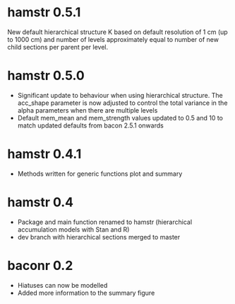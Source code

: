 # hamstr 0.5.1

New default hierarchical structure K based on default resolution of 1 cm (up to 1000 cm)
and number of levels approximately equal to number of new child sections per parent per level.


# hamstr 0.5.0

* Significant update to behaviour when using hierarchical structure. The acc_shape 
parameter is now adjusted to control the total variance in the alpha parameters 
when there are multiple levels
* Default mem_mean and mem_strength values updated to 0.5 and 10 to match 
updated defaults from bacon 2.5.1 onwards


# hamstr 0.4.1

* Methods written for generic functions plot and summary


# hamstr 0.4

* Package and main function renamed to hamstr (hierarchical accumulation models with Stan and R)
* dev branch with hierarchical sections merged to master


# baconr 0.2

* Hiatuses can now be modelled
* Added more information to the summary figure